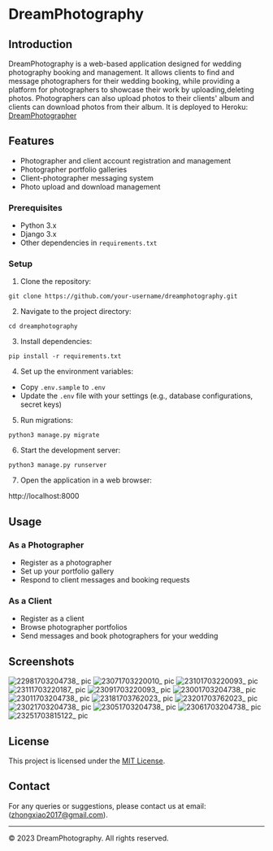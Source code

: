 
# DreamPhotography

## Introduction
DreamPhotography is a web-based application designed for wedding photography booking and management. It allows clients to find and message photographers for their wedding booking, while providing a platform for photographers to showcase their work by uploading,deleting photos. Photographers can also upload photos to their clients' album and clients can download photos from their album. It is deployed to Heroku: [DreamPhotographer](https://dreamphotography-f9294ed19bab.herokuapp.com/)

## Features
- Photographer and client account registration and management
- Photographer portfolio galleries
- Client-photographer messaging system
- Photo upload and download management

### Prerequisites
- Python 3.x
- Django 3.x
- Other dependencies in `requirements.txt`

### Setup
1. Clone the repository:

`git clone https://github.com/your-username/dreamphotography.git`

2. Navigate to the project directory:

`cd dreamphotography`

3. Install dependencies:

`pip install -r requirements.txt`

4. Set up the environment variables:
- Copy `.env.sample` to `.env`
- Update the `.env` file with your settings (e.g., database configurations, secret keys)

5. Run migrations:

`python3 manage.py migrate`


6. Start the development server:

`python3 manage.py runserver`


7. Open the application in a web browser:

http://localhost:8000


## Usage

### As a Photographer
- Register as a photographer
- Set up your portfolio gallery
- Respond to client messages and booking requests

### As a Client
- Register as a client
- Browse photographer portfolios
- Send messages and book photographers for your wedding


## Screenshots
![22981703204738_ pic](https://github.com/JennyZhong2022/Dream-Photography/assets/109143979/9861dd46-952d-469f-ac10-3b85e17a1585)
![23071703220010_ pic](https://github.com/JennyZhong2022/Dream-Photography/assets/109143979/afc64eeb-3b47-4da6-9325-a2663e4dad7e)
![23101703220093_ pic](https://github.com/JennyZhong2022/Dream-Photography/assets/109143979/ba296a5a-0eb1-4980-9f67-b186096ee509)
![23111703220187_ pic](https://github.com/JennyZhong2022/Dream-Photography/assets/109143979/fdc20c78-c2ee-4d4b-a47f-0aabbb984af7)
![23091703220093_ pic](https://github.com/JennyZhong2022/Dream-Photography/assets/109143979/5125f069-65e3-4f0e-bc3f-a48c4ba5d4fc)
![23001703204738_ pic](https://github.com/JennyZhong2022/Dream-Photography/assets/109143979/a94470bf-3721-4b94-9d4c-574712370a48)
![23011703204738_ pic](https://github.com/JennyZhong2022/Dream-Photography/assets/109143979/93f2f335-3661-46bd-a3fc-84751f8cc4e1)
![23181703762023_ pic](https://github.com/JennyZhong2022/Dream-Photography/assets/109143979/35e49448-21b4-4e44-87ad-86b8c6a9cae0)
![23201703762023_ pic](https://github.com/JennyZhong2022/Dream-Photography/assets/109143979/5590c199-3028-4f40-b87a-a632941be252)
![23021703204738_ pic](https://github.com/JennyZhong2022/Dream-Photography/assets/109143979/d107e156-de68-4d04-89dd-f41592a88930)
![23051703204738_ pic](https://github.com/JennyZhong2022/Dream-Photography/assets/109143979/bc858e3b-232d-49e9-b802-68c900f40d07)
![23061703204738_ pic](https://github.com/JennyZhong2022/Dream-Photography/assets/109143979/9c9967a5-36cd-4b88-b9ac-2596f4bece91)
![23251703815122_ pic](https://github.com/JennyZhong2022/Dream-Photography/assets/109143979/48f80acb-8421-49dd-8096-f2a62417a4b1)


## License
This project is licensed under the [MIT License](LICENSE).

## Contact
For any queries or suggestions, please contact us at email:(zhongxiao2017@gmail.com).

---

© 2023 DreamPhotography. All rights reserved.
